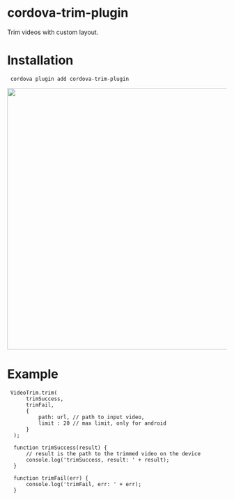 # cordova-trim-plugin
Trim videos with custom layout.

# Installation

     cordova plugin add cordova-trim-plugin
     
<img src="http://i.imgur.com/nOy2gWt.png" height="600px" />

# Example

     VideoTrim.trim(
          trimSuccess,
          trimFail,
          {
              path: url, // path to input video,
              limit : 20 // max limit, only for android
          }
      );

      function trimSuccess(result) {
          // result is the path to the trimmed video on the device
          console.log('trimSuccess, result: ' + result);
      }

      function trimFail(err) {
          console.log('trimFail, err: ' + err);
      }

